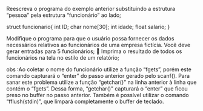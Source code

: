 Reescreva o programa do exemplo anterior substituindo a estrutura
“pessoa” pela estrutura “funcionário” ao lado;

struct funcionario{
    int ID;
    char nome[30];
    int idade;
    float salario;
}


Modifique o programa para que o usuário possa fornecer os dados
necessários relativos ao funcionários de uma empresa fictícia. Você
deve gerar entradas para 5 funcionários;
 Imprima o resultado de todos os funcionários na tela no estilo de um
relatório;

obs :Ao coletar o nome do funcionário
utilize a função “fgets”, porém este
comando capturará o “enter” do
passo anterior gerado pelo scanf().
Para sanar este problema utilize a
função “getchar()” na linha anterior à
linha que contém o “fgets”. Dessa
forma, “getchar()” capturará o
“enter” que ficou preso no buffer no
passo anterior. Também é possível
utilizar o comando “fflush(stdin)”,
que limpará completamente o buffer
de teclado.